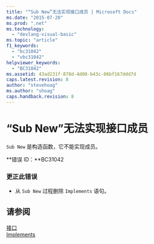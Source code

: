```yaml
---
title: "“Sub New”无法实现接口成员 | Microsoft Docs"
ms.date: "2015-07-20"
ms.prod: ".net"
ms.technology: 
  - "devlang-visual-basic"
ms.topic: "article"
f1_keywords: 
  - "bc31042"
  - "vbc31042"
helpviewer_keywords: 
  - "BC31042"
ms.assetid: 43ad231f-878d-4d08-b43c-06bf167ddd7d
caps.latest.revision: 8
author: "stevehoag"
ms.author: "shoag"
caps.handback.revision: 8
---
```

# “Sub New”无法实现接口成员
`Sub New` 是构造函数，它不能实现成员。  
  
 **错误 ID：**BC31042  
  
### 更正此错误  
  
-   从 `Sub New` 过程删除 `Implements` 语句。  
  
## 请参阅  
 [接口](../../visual-basic/programming-guide/language-features/interfaces/index.md)   
 [Implements](../../visual-basic/language-reference/statements/implements-clause.md)